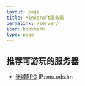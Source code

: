 ```yaml
---
layout: page
title: Minecraft服务器
permalink: /server/
icon: bookmark
type: page
---
```

## 推荐可游玩的服务器

* [迷城RPG](http://mc.ods.im) IP: mc.ods.im



